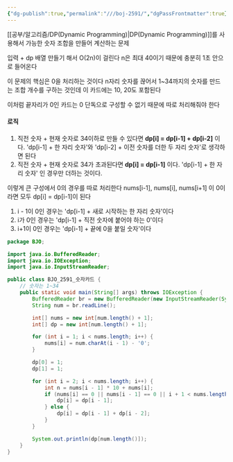 ```yaml
---
{"dg-publish":true,"permalink":"///boj-2591/","dgPassFrontmatter":true}
---
```



[[공부/알고리즘/DP(Dynamic Programming)\|DP(Dynamic Programming)]]를 사용해서 가능한 숫자 조합을 만들어 계산하는 문제

입력 + dp 배열 만들기 해서 O(2n)이 걸린다
n은 최대 40이기 때문에 충분히 1초 안으로 들어온다

이 문제의 핵심은 0을 처리하는 것이다
n자리 숫자를 끊어서 1~34까지의 숫자를 만드는 조합 개수를 구하는 것인데 이 카드에는 10, 20도 포함된다

이처럼 끝자리가 0인 카드는 0 단독으로 구성할 수 없기 때문에 따로 처리해줘야 한다

#### 로직
1) 직전 숫자 + 현재 숫자로 34이하로 만들 수 있다면 **dp[i] = dp[i-1] + dp[i-2]** 이다. 'dp[i-1] + 한 자리 숫자'와 'dp[i-2] + 이전 숫자를 더한 두 자리 숫자'로 생각하면 된다
2) 직전 숫자 + 현재 숫자로 34가 초과된다면 **dp[i] = dp[i-1]** 이다. 'dp[i-1] + 한 자리 숫자' 인 경우만 더하는 것이다.

이렇게 큰 구성에서 0의 경우를 따로 처리한다
nums[i-1], nums[i], nums[i+1] 이 0이라면 모두 dp[i] = dp[i-1]이 된다
1) i - 1이 0인 경우는 'dp[i-1] + 새로 시작하는 한 자리 숫자'이다
2) i가 0인 경우는 'dp[i-1] + 직전 숫자에 붙어야 하는 0'이다
3) i+1이 0인 경우는 'dp[i-1] + 끝에 0을 붙일 숫자'이다

```java
package BJO;

import java.io.BufferedReader;
import java.io.IOException;
import java.io.InputStreamReader;

public class BJO_2591_숫자카드 {
    // 숫자는 1~34
    public static void main(String[] args) throws IOException {
        BufferedReader br = new BufferedReader(new InputStreamReader(System.in));
        String num = br.readLine();

        int[] nums = new int[num.length() + 1];
        int[] dp = new int[num.length() + 1];

        for (int i = 1; i < nums.length; i++) {
            nums[i] = num.charAt(i - 1) - '0';
        }

        dp[0] = 1;
        dp[1] = 1;

        for (int i = 2; i < nums.length; i++) {
            int n = nums[i - 1] * 10 + nums[i];
            if (nums[i] == 0 || nums[i - 1] == 0 || i + 1 < nums.length && (nums[i + 1] == 0) || n > 34) {
                dp[i] = dp[i - 1];
            } else {
                dp[i] = dp[i - 1] + dp[i - 2];
            }
        }

        System.out.println(dp[num.length()]);
    }
}

```